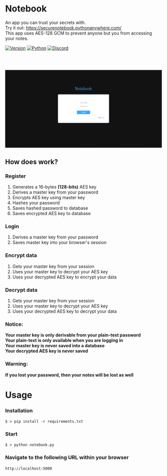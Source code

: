 # Notebook

An app you can trust your secrets with.<br>
Try it out: https://securenotebook.pythonanywhere.com/<br>
This app uses AES-128 GCM to prevent anyone but you from accessing your notes.<br>

[![Version](https://img.shields.io/badge/Version-v0.1.0-blue.svg)]()
[![Python](https://img.shields.io/badge/Python-v3-blue.svg)]()
[![Discord](https://img.shields.io/badge/Chat-Server-brightgreen.svg)](https://discord.gg/SMUaWmn)

<br><br>

<img src="screenshots/login.PNG"/>

## How does work?

### Register

1. Generates a 16-bytes **(128-bits)** AES key
2. Derives a master key from your password
3. Encrypts AES key using master key
4. Hashes your password
5. Saves hashed password to database
6. Saves encrypted AES key to database

### Login

1. Derives a master key from your password
2. Saves master key into your browser's session

### Encrypt data

1. Gets your master key from your session
2. Uses your master key to decrypt your AES key
3. Uses your decrypted AES key to encrypt your data

### Decrypt data

1. Gets your master key from your session
2. Uses your master key to decrypt your AES key
3. Uses your decrypted AES key to decrypt your data

### Notice:

**Your master key is only derivable from your plain-text password**<br>
**Your plain-text is only available when you are logging in**<br>
**Your master key is never saved into a database**<br>
**Your decrypted AES key is never saved**

### Warning:

**If you lost your password, then your notes will be lost as well**

# Usage

### Installation

```shell
$ > pip install -r requirements.txt
```

### Start

```shell
$ > python notebook.py
```

### Navigate to the following URL within your browser

```
http://localhost:5000
```
